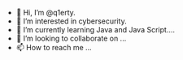 - 👋 Hi, I’m @q1erty.
- 👀 I’m interested in cybersecurity.
- 🌱 I’m currently learning  Java and Java Script....
- 💞️ I’m looking to collaborate on ...
- 📫 How to reach me ...

<!---
q1erty/q1erty is a ✨ special ✨ repository because its `README.md` (this file) appears on your GitHub profile.
You can click the Preview link to take a look at your changes.
--->
